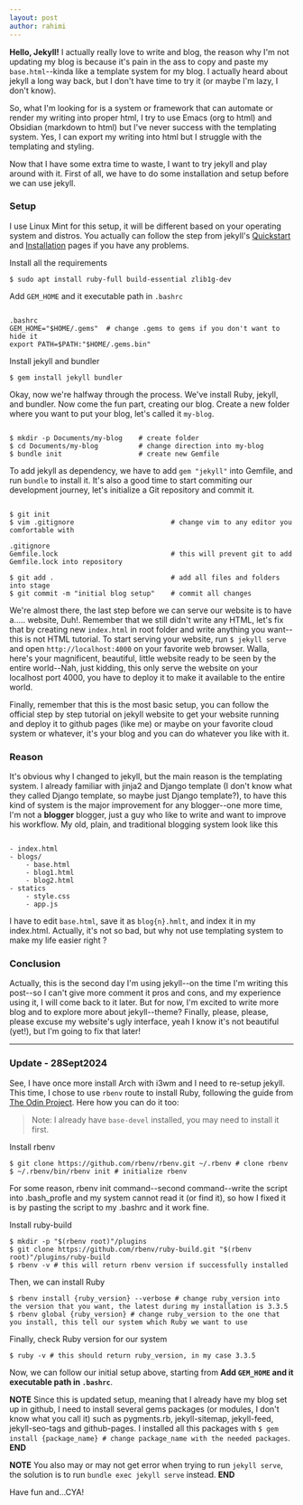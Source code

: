 ```yaml
---
layout: post
author: rahimi
---
```


**Hello, Jekyll!** I actually really love to write and blog, the reason why I'm not updating my blog is because it's pain in the ass to copy and paste my `base.html`--kinda like a template system for my blog. I actually heard about jekyll a long way back, but I don't have time to try it (or maybe I'm lazy, I don't know).

So, what I'm looking for is a system or framework that can automate or render my writing into proper html, I try to use Emacs (org to html) and Obsidian (markdown to html) but I've never success with the templating system. Yes, I can export my writing into html but I struggle with the templating and styling.

Now that I have some extra time to waste, I want to try jekyll and play around with it. First of all, we have to do some installation and setup before we can use jekyll.

### Setup  

I use Linux Mint for this setup, it will be different based on your operating system and distros. You actually can follow the step from jekyll's [Quickstart](https://jekyllrb.com/docs/) and [Installation](https://jekyllrb.com/docs/installation/) pages if you have any problems.  

Install all the requirements

`$ sudo apt install ruby-full build-essential zlib1g-dev`

Add `GEM_HOME` and it executable path in `.bashrc`

```

.bashrc
GEM_HOME="$HOME/.gems"  # change .gems to gems if you don't want to hide it
export PATH=$PATH:"$HOME/.gems.bin"
```

Install jekyll and bundler

`$ gem install jekyll bundler`

Okay, now we're halfway through the process. We've install Ruby, jekyll, and bundler. Now come the fun part, creating our blog. Create a new folder where you want to put your blog, let's called it `my-blog`.

```

$ mkdir -p Documents/my-blog    # create folder
$ cd Documents/my-blog          # change direction into my-blog
$ bundle init                   # create new Gemfile
```

To add jekyll as dependency, we have to add `gem "jekyll"` into Gemfile, and run `bundle` to install it. It's also a good time to start commiting our development journey, let's initialize a Git repository and commit it.

```

$ git init
$ vim .gitignore                        # change vim to any editor you comfortable with

.gitignore
Gemfile.lock                            # this will prevent git to add Gemfile.lock into repository

$ git add .                             # add all files and folders into stage 
$ git commit -m "initial blog setup"    # commit all changes
```

We're almost there, the last step before we can serve our website is to have a..... website, Duh!. Remember that we still didn't write any HTML, let's fix that by creating new `index.html` in root folder and write anything you want--this is not HTML tutorial. To start serving your website, run `$ jekyll serve` and open `http://localhost:4000` on your favorite web browser. Walla, here's your magnificent, beautiful, little website ready to be seen by the entire world--Nah, just kidding, this only serve the website on your localhost port 4000, you have to deploy it to make it available to the entire world.

Finally, remember that this is the most basic setup, you can follow the official step by step tutorial on jekyll website to get your website running and deploy it to github pages (like me) or maybe on your favorite cloud system or whatever, it's your blog and you can do whatever you like with it.

### Reason

It's obvious why I changed to jekyll, but the main reason is the templating system. I already familiar with jinja2 and Django template (I don't know what they called Django template, so maybe just Django template?), to have this kind of system is the major improvement for any blogger--one more time, I'm not a __blogger__ blogger, just a guy who like to write and want to improve his workflow. My old, plain, and traditional blogging system look like this

```

- index.html  
- blogs/
    - base.html
    - blog1.html
    - blog2.html
- statics
    - style.css
    - app.js
```

I have to edit `base.html`, save it as `blog{n}.hmlt`, and index it in my index.html. Actually, it's not so bad, but why not use templating system to make my life easier right ? 

### Conclusion

Actually, this is the second day I'm using jekyll--on the time I'm writing this post--so I can't give more comment it pros and cons, and my experience using it, I will come back to it later. But for now, I'm excited to write more blog and to explore more about jekyll--theme? Finally, please, please, please excuse my website's ugly interface, yeah I know it's not beautiful (yet!), but I'm going to fix that later!

---

### Update - 28Sept2024

See, I have once more install Arch with i3wm and I need to re-setup jekyll. This time, I chose to use `rbenv` route to install Ruby, following the guide from [The Odin Project](https://www.theodinproject.com/lessons/ruby-installing-ruby). Here how you can do it too:

> Note: I already have `base-devel` installed, you may need to install it first.

Install rbenv

```
$ git clone https://github.com/rbenv/rbenv.git ~/.rbenv # clone rbenv
$ ~/.rbenv/bin/rbenv init # initialize rbenv
```

For some reason, rbenv init command--second command--write the script into .bash_profle and my system cannot read it (or find it), so how I fixed it is by pasting the script to my .bashrc and it work fine.

Install ruby-build

```
$ mkdir -p "$(rbenv root)"/plugins
$ git clone https://github.com/rbenv/ruby-build.git "$(rbenv root)"/plugins/ruby-build
$ rbenv -v # this will return rbenv version if successfully installed
```

Then, we can install Ruby

```
$ rbenv install {ruby_version} --verbose # change ruby_version into the version that you want, the latest during my installation is 3.3.5
$ rbenv global {ruby_version} # change ruby_version to the one that you install, this tell our system which Ruby we want to use
```

Finally, check Ruby version for our system

```
$ ruby -v # this should return ruby_version, in my case 3.3.5
```

Now, we can follow our initial setup above, starting from **Add `GEM_HOME` and it executable path in `.bashrc`**.

**NOTE** Since this is updated setup, meaning that I already have my blog set up in github, I need to install several gems packages (or modules, I don't know what you call it) such as pygments.rb, jekyll-sitemap, jekyll-feed, jekyll-seo-tags and github-pages. I installed all this packages with `$ gem install {package_name} # change package_name with the needed packages`. **END**

**NOTE** You also may or may not get error when trying to run `jekyll serve`, the solution is to run `bundle exec jekyll serve`  instead. **END**

Have fun and...CYA!